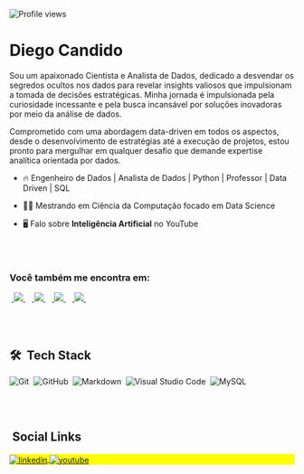 
<p align="left"> <img src="https://komarev.com/ghpvc/?username=diegocandido&color=yellow" alt="Profile views" /> </p>

<h1 align="left">Diego Candido</h1>

Sou um apaixonado Cientista e Analista de Dados, dedicado a desvendar os segredos ocultos nos dados para revelar insights valiosos que impulsionam a tomada de decisões estratégicas. Minha jornada é impulsionada pela curiosidade incessante e pela busca incansável por soluções inovadoras por meio da análise de dados.

Comprometido com uma abordagem data-driven em todos os aspectos, desde o desenvolvimento de estratégias até a execução de projetos, estou pronto para mergulhar em qualquer desafio que demande expertise analítica orientada por dados.


- 🔥 Engenheiro de Dados | Analista de Dados | Python | Professor | Data Driven | SQL

- 👨‍💻 Mestrando em Ciência da Computação focado em Data Science

- 🖥️ Falo sobre **Inteligência Artificial** no YouTube

<br><br>

### Você também me encontra em:
&nbsp;<a href="https://br.linkedin.com/in/diegocandidopro">
  <img src="https://img.shields.io/badge/linkedin-%230077B5.svg?style=for-the-badge&logo=linkedin&logoColor=white">
</a>&nbsp;
&nbsp;<a href="https://diegocandido.medium.com/">
  <img src="https://img.shields.io/badge/Medium-12100E?style=for-the-badge&logo=medium&logoColor=white">
</a>&nbsp;
&nbsp;<a href="https://www.instagram.com/diegocandidopro">
  <img src="https://img.shields.io/badge/Instagram-%23E4405F.svg?style=for-the-badge&logo=Instagram&logoColor=white">
</a>&nbsp;
&nbsp;<a href="https://www.youtube.com/diegocandido">
  <img src="https://img.shields.io/badge/YouTube-FF0000?style=for-the-badge&logo=youtube&logoColor=white">
</a>&nbsp;

<br><br>
## 🛠 &nbsp;Tech Stack

![Git](https://img.shields.io/badge/-Git-05122A?style=flat&logo=git)&nbsp;
![GitHub](https://img.shields.io/badge/-GitHub-05122A?style=flat&logo=github)&nbsp;
![Markdown](https://img.shields.io/badge/-Markdown-05122A?style=flat&logo=markdown)&nbsp;
![Visual Studio Code](https://img.shields.io/badge/-Visual%20Studio%20Code-05122A?style=flat&logo=visual-studio-code&logoColor=007ACC)&nbsp;
![MySQL](https://img.shields.io/badge/-MySQL-05122A?style=flat&logo=MySQL)&nbsp;

<br><br>

## &nbsp;Social Links

<p align="left" style="background:yellow">
<a href="https://linkedin.com/in/diegocandidopro" target="_blank">
  <img align="center" src="https://img.shields.io/badge/-diegocandido-05122A?style=flat&logo=linkedin" alt="linkedin"/>
</a>
<a href="https://youtube.com/diegocandido" target="_blank">
 <img align="center" src="https://img.shields.io/badge/-diegocandido-05122A?style=flat&logo=youtube" alt="youtube"/>
</a>
</p>


